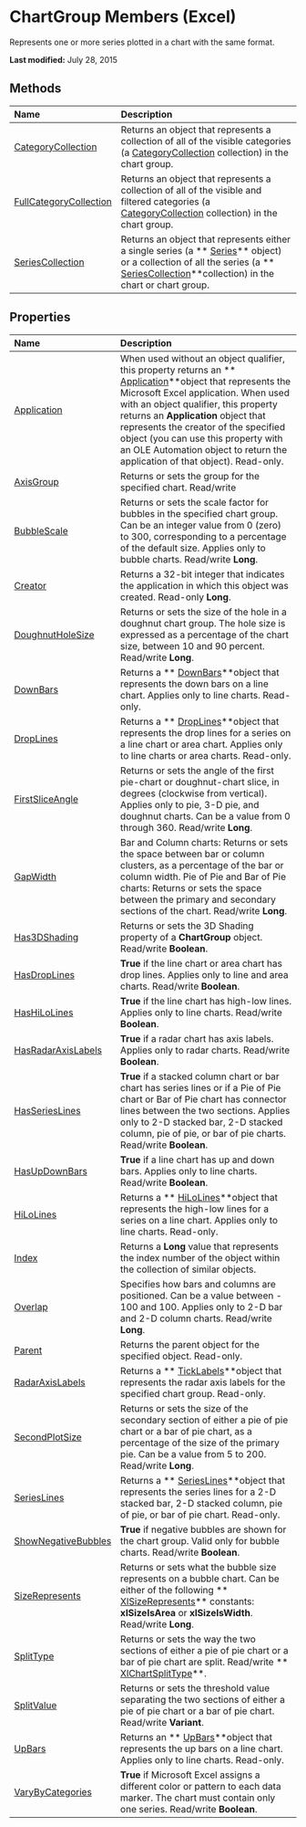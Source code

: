 
# ChartGroup Members (Excel)
Represents one or more series plotted in a chart with the same format.

 **Last modified:** July 28, 2015


## Methods



|**Name**|**Description**|
|:-----|:-----|
| [CategoryCollection](e65cc293-c559-5868-efb9-0a52b2afb373.md)|Returns an object that represents a collection of all of the visible categories (a  [CategoryCollection](5fc7e8c2-6fcb-8726-36f8-d4ae8c2c91e1.md) collection) in the chart group.|
| [FullCategoryCollection](8cf85f22-d6c7-a428-4bb4-2c77cba36969.md)|Returns an object that represents a collection of all of the visible and filtered categories (a  [CategoryCollection](5fc7e8c2-6fcb-8726-36f8-d4ae8c2c91e1.md) collection) in the chart group.|
| [SeriesCollection](7da987dc-5629-1b7d-9269-cadbec2f8c46.md)|Returns an object that represents either a single series (a  ** [Series](c7d34b32-8172-f7a0-0a17-f01d44246b64.md)** object) or a collection of all the series (a ** [SeriesCollection](93aa1f0b-4939-8c60-a444-2f791e8ce144.md)**collection) in the chart or chart group.|

## Properties



|**Name**|**Description**|
|:-----|:-----|
| [Application](3c61b5e1-ca64-647d-cf66-0c23282995ad.md)|When used without an object qualifier, this property returns an  ** [Application](19b73597-5cf9-4f56-8227-b5211f657f6f.md)**object that represents the Microsoft Excel application. When used with an object qualifier, this property returns an  **Application** object that represents the creator of the specified object (you can use this property with an OLE Automation object to return the application of that object). Read-only.|
| [AxisGroup](2fa4488c-6a50-9aac-affe-a6f2b8afa62e.md)|Returns or sets the group for the specified chart. Read/write|
| [BubbleScale](cbab742e-4e60-2d10-e8ec-0dcd2a5ff72a.md)|Returns or sets the scale factor for bubbles in the specified chart group. Can be an integer value from 0 (zero) to 300, corresponding to a percentage of the default size. Applies only to bubble charts. Read/write  **Long**.|
| [Creator](5f1ce433-8248-47d6-ea1b-90c7c8aac75e.md)|Returns a 32-bit integer that indicates the application in which this object was created. Read-only  **Long**.|
| [DoughnutHoleSize](d7c2cfbe-209b-2276-1245-2ddc31c1f93d.md)|Returns or sets the size of the hole in a doughnut chart group. The hole size is expressed as a percentage of the chart size, between 10 and 90 percent. Read/write  **Long**.|
| [DownBars](dd8ae50c-0105-9645-467d-7eb07b56c95e.md)|Returns a  ** [DownBars](23623e02-44c7-a6b2-e3a8-fffc4f7b3164.md)**object that represents the down bars on a line chart. Applies only to line charts. Read-only.|
| [DropLines](bf8ba5e6-ca8a-d664-f0b6-fe2af0353fbf.md)|Returns a  ** [DropLines](88fdf5f5-2842-2d68-a073-18d05fd2fa38.md)**object that represents the drop lines for a series on a line chart or area chart. Applies only to line charts or area charts. Read-only.|
| [FirstSliceAngle](a6bded62-d757-fc67-4677-7f9c12fd6395.md)|Returns or sets the angle of the first pie-chart or doughnut-chart slice, in degrees (clockwise from vertical). Applies only to pie, 3-D pie, and doughnut charts. Can be a value from 0 through 360. Read/write  **Long**.|
| [GapWidth](2bf93d07-9181-f43c-5a0f-9350fc1ebd62.md)|Bar and Column charts: Returns or sets the space between bar or column clusters, as a percentage of the bar or column width. Pie of Pie and Bar of Pie charts: Returns or sets the space between the primary and secondary sections of the chart. Read/write  **Long**.|
| [Has3DShading](8fa32945-a577-3ec6-2a6e-289dd4b75a7c.md)|Returns or sets the 3D Shading property of a  **ChartGroup** object. Read/write **Boolean**.|
| [HasDropLines](cc0d188d-51ba-951d-7063-10820e5e4a42.md)| **True** if the line chart or area chart has drop lines. Applies only to line and area charts. Read/write **Boolean**.|
| [HasHiLoLines](ea743b83-8a3c-7ce1-6659-9a25ebb8eeae.md)| **True** if the line chart has high-low lines. Applies only to line charts. Read/write **Boolean**.|
| [HasRadarAxisLabels](7b3e0a6f-00da-ac8b-9a64-d79923f13481.md)| **True** if a radar chart has axis labels. Applies only to radar charts. Read/write **Boolean**.|
| [HasSeriesLines](4285cf5b-ebb0-a6fd-49c1-d36c341bd016.md)| **True** if a stacked column chart or bar chart has series lines or if a Pie of Pie chart or Bar of Pie chart has connector lines between the two sections. Applies only to 2-D stacked bar, 2-D stacked column, pie of pie, or bar of pie charts. Read/write **Boolean**.|
| [HasUpDownBars](891f305c-521c-3ec5-3e88-886e1dbdaea2.md)| **True** if a line chart has up and down bars. Applies only to line charts. Read/write **Boolean**.|
| [HiLoLines](3d226065-9482-b393-a216-39d7c26961f0.md)|Returns a  ** [HiLoLines](3248f878-4be9-acbd-3515-70f8255b4d69.md)**object that represents the high-low lines for a series on a line chart. Applies only to line charts. Read-only.|
| [Index](94d5d282-9517-1ee4-5f47-6fcb7abce926.md)|Returns a  **Long** value that represents the index number of the object within the collection of similar objects.|
| [Overlap](6ea1de1a-ecb4-d920-fc34-ed3bf3a767b4.md)|Specifies how bars and columns are positioned. Can be a value between - 100 and 100. Applies only to 2-D bar and 2-D column charts. Read/write  **Long**.|
| [Parent](ab6946c9-2e0b-90ed-14ad-1f4f3a954b83.md)|Returns the parent object for the specified object. Read-only.|
| [RadarAxisLabels](36bb1e30-99b0-e795-2730-145421a2a342.md)|Returns a  ** [TickLabels](fcb02bc5-fcdc-db32-168b-2d40e5552991.md)**object that represents the radar axis labels for the specified chart group. Read-only.|
| [SecondPlotSize](231541fa-0353-3533-6b4b-0653b6157568.md)|Returns or sets the size of the secondary section of either a pie of pie chart or a bar of pie chart, as a percentage of the size of the primary pie. Can be a value from 5 to 200. Read/write  **Long**.|
| [SeriesLines](3e2156c3-c4dd-ef22-1645-ba27e7b499b8.md)|Returns a  ** [SeriesLines](db044358-d14b-ef45-4e42-237b8ee46ff0.md)**object that represents the series lines for a 2-D stacked bar, 2-D stacked column, pie of pie, or bar of pie chart. Read-only.|
| [ShowNegativeBubbles](1f1288d5-71c5-f5da-583c-584db90c6c33.md)| **True** if negative bubbles are shown for the chart group. Valid only for bubble charts. Read/write **Boolean**.|
| [SizeRepresents](db7811b5-6d65-d3e0-0c0b-83dcd3692cf1.md)|Returns or sets what the bubble size represents on a bubble chart. Can be either of the following  ** [XlSizeRepresents](f763619b-99ae-3b7b-0b81-72a1e2b51fa7.md)** constants: **xlSizeIsArea** or **xlSizeIsWidth**. Read/write  **Long**.|
| [SplitType](c65ca7a4-59b1-6b15-116a-f76007fbd4be.md)|Returns or sets the way the two sections of either a pie of pie chart or a bar of pie chart are split. Read/write  ** [XlChartSplitType](29100967-2415-1e53-4125-4837ee4ecbad.md)**.|
| [SplitValue](a7cab670-1510-5334-f11b-12dc8cc13570.md)|Returns or sets the threshold value separating the two sections of either a pie of pie chart or a bar of pie chart. Read/write  **Variant**.|
| [UpBars](d97b23bd-4c51-2384-a5f3-7cc067d3d6fa.md)|Returns an  ** [UpBars](4f2a85fe-3fbb-ccc6-7b16-e48e54cd3394.md)**object that represents the up bars on a line chart. Applies only to line charts. Read-only.|
| [VaryByCategories](9ae94a48-abc7-b692-7376-f4cb780a4063.md)| **True** if Microsoft Excel assigns a different color or pattern to each data marker. The chart must contain only one series. Read/write **Boolean**.|
